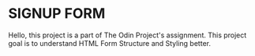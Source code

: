 # SIGNUP FORM

Hello, this project is a part of The Odin Project's assignment. This project goal is to understand HTML Form Structure and Styling better. 